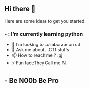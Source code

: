 ## Hi there 👋


Here are some ideas to get you started:

### - : I’m currently learning python
- 👯 I’m looking to collaborate on ctf
- 💬 Ask me about ...CTf stuffs
- 📫 How to reach me ? :[pj](https://twitter.com/cyberpj1)
- ⚡ Fun fact:They Call me PJ
## - Be N00b Be Pro
